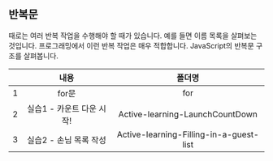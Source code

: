 ## 반복문

때로는 여러 반복 작업을 수행해야 할 때가 있습니다. 예를 들면 이름 목록을 살펴보는 것입니다. 프로그래밍에서 이런 반복 작업은 매우 적합합니다. JavaScript의 반복문 구조를 살펴봅니다.

|     |           내용            |                 폴더명                  |
| :-: | :-----------------------: | :-------------------------------------: |
|  1  |           for문           |                   for                   |
|  2  | 실습1 - 카운트 다운 시작! |     Active-learning-LaunchCountDown     |
|  3  |  실습2 - 손님 목록 작성   | Active-learning-Filling-in-a-guest-list |
